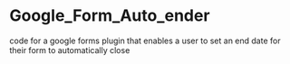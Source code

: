 # Google_Form_Auto_ender
code for a google forms plugin that enables a user to set an end date for their form to automatically close
